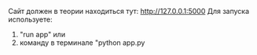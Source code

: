 Сайт должен в теории находиться тут: http://127.0.0.1:5000
Для запуска используете:
1. "run app" 
или 
2. команду в терминале "python app.py